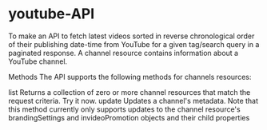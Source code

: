 # youtube-API
To make an API to fetch latest videos sorted in reverse chronological order of their publishing date-time from YouTube for a given tag/search query in a paginated response.
A channel resource contains information about a YouTube channel.

Methods
The API supports the following methods for channels resources:

list
Returns a collection of zero or more channel resources that match the request criteria. Try it now.
update
Updates a channel's metadata. Note that this method currently only supports updates to the channel resource's brandingSettings and invideoPromotion objects and their child properties
